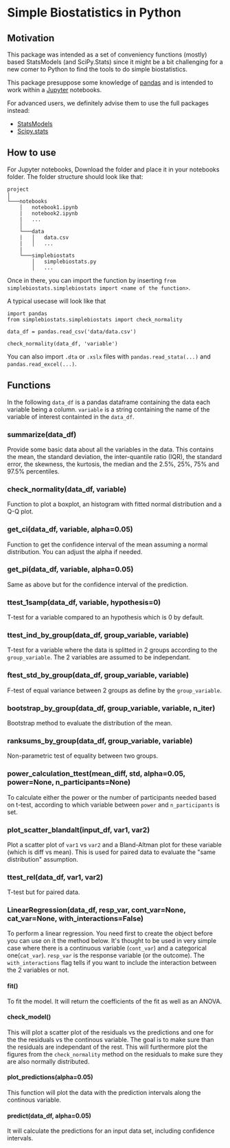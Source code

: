 # Simple Biostatistics in Python

## Motivation
This package was intended as a set of conveniency functions (mostly) based StatsModels (and SciPy.Stats) since it might be a bit challenging for a new comer to Python to find the tools to do simple biostatistics.

This package presuppose some knowledge of [pandas](https://pandas.pydata.org/) and is intended to work within a [Jupyter](https://jupyter.org/) notebooks.

For advanced users, we definitely advise them to use the full packages instead:
* [StatsModels](https://www.statsmodels.org/)
* [Scipy.stats](https://docs.scipy.org/doc/scipy/reference/stats.html)

## How to use
For Jupyter notebooks, Download the folder and place it in your notebooks folder.
The folder structure should look like that:

```
project 
│
└───notebooks
    │   notebook1.ipynb
    |   notebook2.ipynb
    |   ...
    │
    └───data
    |   │   data.csv
    |   │   ...
    |
    └───simplebiostats
        │   simplebiostats.py
        │   ...

```

Once in there, you can import the function by inserting `from simplebiostats.simplebiostats import <name of the function>`.

A typical usecase will look like that

```
import pandas
from simplebiostats.simplebiostats import check_normality

data_df = pandas.read_csv('data/data.csv')

check_normality(data_df, 'variable')
```
You can also import `.dta` or `.xslx` files with `pandas.read_stata(...)` and `pandas.read_excel(...)`.

## Functions
In the following `data_df` is a pandas dataframe containing the data each variable being a column.
`variable` is a string containing the name of the variable of interest containted in the `data_df`.

### summarize(data_df)
Provide some basic data about all the variables in the data. This contains the mean, the standard deviation, the inter-quantile ratio (IQR), the standard error, the skewness, the kurtosis, the median and the 2.5%, 25%, 75% and 97.5% percentiles.

### check_normality(data_df, variable)
Function to plot a boxplot, an histogram with fitted normal distribution and a Q-Q plot.

### get_ci(data_df, variable, alpha=0.05)
Function to get the confidence interval of the mean assuming a normal distribution. You can adjust the alpha if needed.

### get_pi(data_df, variable, alpha=0.05)
Same as above but for the confidence interval of the prediction.

### ttest_1samp(data_df, variable, hypothesis=0)
T-test for a variable compared to an hypothesis which is 0 by default.

### ttest_ind_by_group(data_df, group_variable, variable)
T-test for a variable where the data is splitted in 2 groups according to the `group_variable`. The 2 variables are assumed to be independant.

### ftest_std_by_group(data_df, group_variable, variable)
F-test of equal variance between 2 groups as define by the `group_variable`.

### bootstrap_by_group(data_df, group_variable, variable, n_iter)
Bootstrap method to evaluate the distribution of the mean.

### ranksums_by_group(data_df, group_variable, variable)
Non-parametric test of equality between two groups.

### power_calculation_ttest(mean_diff, std, alpha=0.05, power=None, n_participants=None)
To calculate either the power or the number of participants needed based on t-test, according to which variable between `power` and `n_participants` is set.

### plot_scatter_blandalt(input_df, var1, var2)
Plot a scatter plot of `var1` vs `var2` and a Bland-Altman plot for these variable (which is diff vs mean). This is used for paired data to evaluate the "same distribution" assumption.

### ttest_rel(data_df, var1, var2)
T-test but for paired data.

### LinearRegression(data_df, resp_var, cont_var=None, cat_var=None, with_interactions=False)
To perform a linear regression. You need first to create the object before you can use on it the method below. It's thought to be used in very simple case where there is a continuous variable (`cont_var`) and a categorical one(`cat_var`). `resp_var` is the response variable (or the outcome). The `with_interactions` flag tells if you want to include the interaction between the 2 variables or not.

#### fit()
To fit the model. It will return the coefficients of the fit as well as an ANOVA.

#### check_model()
This will plot a scatter plot of the residuals vs the predictions and one for the the residuals vs the continous variable. The goal is to make sure than the residuals are independant of the rest.
This will furthermore plot the figures from the `check_normality` method on the residuals to make sure they are also normally distributed.

#### plot_predictions(alpha=0.05)
This function will plot the data with the prediction intervals along the continous variable.

#### predict(data_df, alpha=0.05)
It will calculate the predictions for an input data set, including confidence intervals.

